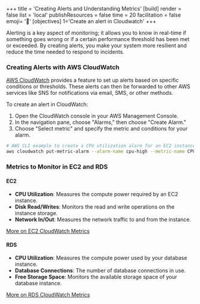 +++
title = 'Creating Alerts and Understanding Metrics'
[build]
    render = false
    list = 'local'
    publishResources = false
time = 20
facilitation = false
emoji= '🧩'
[objectives]
    1='Create an alert in Cloudwatch'
+++

Alerting is a key aspect of monitoring; it allows you to know in real-time if something goes wrong or if a certain performance threshold has been met or exceeded. By creating alerts, you make your system more resilient and reduce the time needed to respond to incidents.

### Creating Alerts with AWS CloudWatch

[AWS CloudWatch](https://aws.amazon.com/cloudwatch/) provides a feature to set up alerts based on specific conditions or thresholds. These alerts can then be forwarded to other AWS services like SNS for notifications via email, SMS, or other methods.

To create an alert in CloudWatch:

1. Open the CloudWatch console in your AWS Management Console.
2. In the navigation pane, choose "Alarms," then choose "Create Alarm."
3. Choose "Select metric" and specify the metric and conditions for your alarm.

```bash
# AWS CLI example to create a CPU utilization alarm for an EC2 instance
aws cloudwatch put-metric-alarm --alarm-name cpu-high --metric-name CPUUtilization --namespace AWS/EC2 --statistic Average --period 300 --threshold 70 --comparison-operator GreaterThanThreshold  --dimensions Name=InstanceId,Value=i-12345678 --evaluation-periods 2
```

### Metrics to Monitor in EC2 and RDS

#### EC2

- **CPU Utilization**: Measures the compute power required by an EC2 instance.
- **Disk Read/Writes**: Monitors the read and write operations on the instance storage.
- **Network In/Out**: Measures the network traffic to and from the instance.

[More on EC2 CloudWatch Metrics](https://docs.aws.amazon.com/AWSEC2/latest/UserGuide/viewing_metrics_with_cloudwatch.html)

#### RDS

- **CPU Utilization**: Measures the compute power used by your database instance.
- **Database Connections**: The number of database connections in use.
- **Free Storage Space**: Monitors the available storage space of your database instance.

[More on RDS CloudWatch Metrics](https://docs.aws.amazon.com/AmazonRDS/latest/UserGuide/MonitoringOverview.html)
